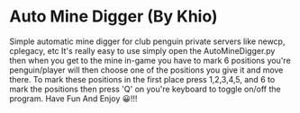 # Auto Mine Digger (By Khio)
Simple automatic mine digger for club penguin private servers like newcp, cplegacy, etc
It's really easy to use simply open the AutoMineDigger.py then when you get to the mine in-game you have to mark 6 positions you're penguin/player will then choose one of the positions you give it and move there. To mark these positions in the first place press 1,2,3,4,5, and 6 to mark the positions then press 'Q' on you're keyboard to toggle on/off the program. Have Fun And Enjoy 😀!!!
